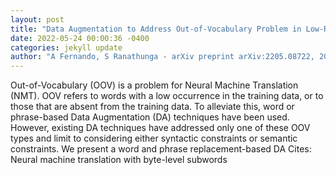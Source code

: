 ```yaml
--- 
layout: post 
title: "Data Augmentation to Address Out-of-Vocabulary Problem in Low-Resource Sinhala-English Neural Machine Translation" 
date: 2022-05-24 00:00:36 -0400 
categories: jekyll update 
author: "A Fernando, S Ranathunga - arXiv preprint arXiv:2205.08722, 2022" 
--- 
```

Out-of-Vocabulary (OOV) is a problem for Neural Machine Translation (NMT). OOV refers to words with a low occurrence in the training data, or to those that are absent from the training data. To alleviate this, word or phrase-based Data Augmentation (DA) techniques have been used. However, existing DA techniques have addressed only one of these OOV types and limit to considering either syntactic constraints or semantic constraints. We present a word and phrase replacement-based DA Cites: Neural machine translation with byte-level subwords
